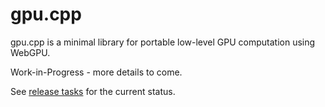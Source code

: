 # gpu.cpp

gpu.cpp is a minimal library for portable low-level GPU computation using
WebGPU. 

Work-in-Progress - more details to come. 

See [release tasks](https://github.com/AnswerDotAI/gpu.cpp/wiki/Release-Tasks)
for the current status.
